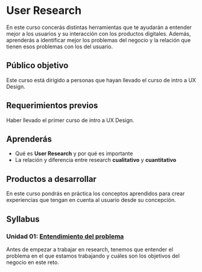 # User Research

En este curso concerás distintas herramientas que te ayudarán a entender mejor
a los usuarios y su interacción con los productos digitales. Además, aprenderás
a identificar mejor los problemas del negocio y la relación que tienen esos
problemas con los del usuario.

## Público objetivo

Este curso está dirigido a personas que hayan llevado el curso de intro a UX
Design.

## Requerimientos previos

Haber llevado el primer curso de intro a UX Design.

## Aprenderás

* Qué es **User Research** y por qué es importante
* La relación y diferencia entre research **cualitativo** y **cuantitativo**

## Productos a desarrollar

En este curso pondrás en práctica los conceptos aprendidos para crear
experiencias que tengan en cuenta al usuario desde su concepción.

## Syllabus

### Unidad 01: [Entendimiento del problema](00-problem-understanding)

Antes de empezar a trabajar en research, tenemos que entender el problema en
el que estamos trabajando y cuáles son los objetivos del negocio en este reto.

<!-- ### Unidad 02: [Reserch cualitativo](01-research-cualitativo)

Aprende distintas técnicas para empatizar con usuarios: entrevistas,
observación y tests de usabilidad serán tus principales herramientas.

### Unidad 03: [Research cuantitativo](02-research-cuantitativo)

Los productos digitales generan mucha data, con este curso, aprende a entender
y a encontrar sentido de esta data para crear mejors productos. -->
